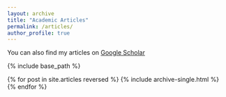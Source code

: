 ```yaml
---
layout: archive
title: "Academic Articles"
permalink: /articles/
author_profile: true
---
```

You can also find my articles on [Google Scholar](http://scholar.google.com/citations?user=0AvWi3wAAAAJ&hl=en)

{% include base_path %}

{% for post in site.articles reversed %}
  {% include archive-single.html %}
{% endfor %}
